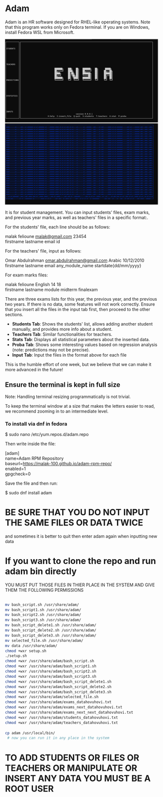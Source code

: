 # Adam

Adam is an HR software designed for RHEL-like operating systems. Note that this program works only on Fedora terminal. If you are on Windows, install Fedora WSL from Microsoft.

![Home Page on Adam](https://raw.githubusercontent.com/malak-100/adam-rpm-repo/main/ENSIA.png)
![Pages](https://raw.githubusercontent.com/malak-100/adam-rpm-repo/main/ezgif.com-animated-gif-maker.gif)



It is for student management. You can input students' files, exam marks, and previous year marks, as well as teachers' files in a specific format:. 

For the students' file, each line should be as follows:  

malak felioune malak@gmail.com 23454  
firstname lastname email id

For the teachers' file, input as follows:  

Omar Abdulrahman omar.abdulrahman@gmail.com Arabic 10/12/2010  
firstname lastname email any_module_name startdate{dd/mm/yyyy}

For exam marks files:  

malak felioune English 14 18  
firstname lastname module midterm finalexam

There are three exams lists for this year, the previous year, and the previous two years. If there is no data, some features will not work correctly. Ensure that you insert all the files in the input tab first, then proceed to the other sections.

- **Students Tab**: Shows the students' list, allows adding another student manually, and provides more info about a student.
- **Teachers Tab**: Similar functionalities for teachers.
- **Stats Tab**: Displays all statistical parameters about the inserted data.
- **Proba Tab**: Shows some interesting values based on regression analysis (note: predictions may not be precise).
- **Input Tab**: Input the files in the format above for each file 

This is the humble effort of one week, but we believe that we can make it more advanced in the future!

## Ensure the terminal is kept in full size

Note: Handling terminal resizing programmatically is not trivial.

To keep the terminal window at a size that makes the letters easier to read, we recommend zooming in to an intermediate level.

### To install via dnf in fedora

$ sudo nano /etc/yum.repos.d/adam.repo

Then write inside the file:

[adam]  
name=Adam RPM Repository  
baseurl=https://malak-100.github.io/adam-rpm-repo/  
enabled=1  
gpgcheck=0

Save the file and then run:

$ sudo dnf install adam
# BE SURE THAT YOU DO NOT INPUT THE SAME FILES OR DATA TWICE 
and sometimes it is better to quit then enter adam again when inputting new data
# If you want to clone the repo and run adam bin directly
YOU MUST PUT THOSE FILES IN THIER PLACE IN THE SYSTEM AND GIVE THEM THE FOLLOWING PERMISSIONS 
```bash

mv bash_script.sh /usr/share/adam/ 
mv bash_script1.sh /usr/share/adam/
mv bash_script2.sh /usr/share/adam/
mv bash_script3.sh /usr/share/adam/
mv bash_script_delete1.sh /usr/share/adam/
mv bash_script_delete2.sh /usr/share/adam/
mv bash_script_delete3.sh /usr/share/adam/
mv selected_file.sh /usr/share/adam/
mv data /usr/share/adam/ 
chmod +wxr setup.sh
./setup.sh
chmod +wxr /usr/share/adam/bash_script.sh 
chmod +wxr /usr/share/adam/bash_script1.sh 
chmod +wxr /usr/share/adam/bash_script2.sh 
chmod +wxr /usr/share/adam/bash_script3.sh 
chmod +wxr /usr/share/adam/bash_script_delete1.sh 
chmod +wxr /usr/share/adam/bash_script_delete2.sh 
chmod +wxr /usr/share/adam/bash_script_delete3.sh 
chmod +wxr /usr/share/adam/selected_file.sh 
chmod +wxr /usr/share/adam/exams_datahovuhovi.txt
chmod +wxr /usr/share/adam/exams_next_datahovuhovi.txt
chmod +wxr /usr/share/adam/exams_next_next_datahovuhovi.txt
chmod +wxr /usr/share/adam/students_datahovuhovi.txt
chmod +wxr /usr/share/adam/teachers_datahovuhovi.txt

cp adam /usr/local/bin/
 # now you can run it in any place in the system  
```
# TO ADD STUDENTS OR FILES OR TEACHERS OR MANIPULATE OR INSERT ANY DATA YOU MUST BE A ROOT USER 


